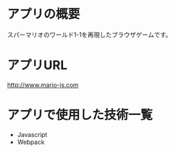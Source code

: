 # アプリの概要
  スパーマリオのワールド1-1を再現したブラウザゲームです。
# アプリURL
  http://www.mario-js.com
# アプリで使用した技術一覧
  - Javascript
  - Webpack

